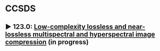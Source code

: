 # CCSDS

## ▶ 123.0: [Low-complexity lossless and near-lossless multispectral and hyperspectral image compression](documentation/theory/standards/123.0/README.md) (in progress)

